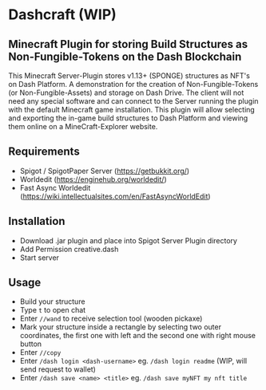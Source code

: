 # Dashcraft (WIP)

## Minecraft Plugin for storing Build Structures as Non-Fungible-Tokens on the Dash Blockchain

This Minecraft Server-Plugin stores v1.13+ (SPONGE) structures as NFT's on Dash Platform. A demonstration for the creation of Non-Fungible-Tokens (or Non-Fungible-Assets) and storage on Dash Drive. The client will not need any special software and can connect to the Server running the plugin with the default Minecraft game installation.
This plugin will allow selecting and exporting the in-game build structures to Dash Platform and viewing them online on a MineCraft-Explorer website.

## Requirements
- Spigot / SpigotPaper Server (https://getbukkit.org/)
- Worldedit (https://enginehub.org/worldedit/)
- Fast Async Worldedit (https://wiki.intellectualsites.com/en/FastAsyncWorldEdit)

## Installation
- Download .jar plugin and place into Spigot Server Plugin directory
- Add Permission creative.dash
- Start server

## Usage
- Build your structure
- Type `t` to open chat
- Enter `//wand` to receive selection tool (wooden pickaxe)
- Mark your structure inside a rectangle by selecting two outer coordinates, the first one with left and the second one with right mouse button
- Enter `//copy` 
- Enter `/dash login <dash-username>` eg. `/dash login readme` (WIP, will send request to wallet)
- Enter `/dash save <name> <title>` eg. `/dash save myNFT my nft title`
